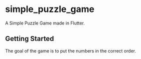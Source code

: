 # simple_puzzle_game

A Simple Puzzle Game made in Flutter.

## Getting Started

The goal of the game is to put the numbers in the correct order.

